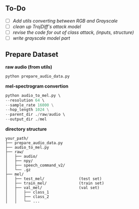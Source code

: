 
## To-Do 
- [ ] *Add utils converting between RGB and Grayscale*
- [ ] *clean up TrojDiff's attack model*
- [ ] *revise the code for out of class attack, (inputs, structure)*
- [ ] *write grayscale model part*

## Prepare Dataset
**raw audio (from utils)**
```python 
python prepare_audio_data.py
```
**mel-spectrogram convertion**
```python 
python audio_to_mel.py \ 
--resolution 64 \ 
--sample_rate 16000 \
--hop_length 1024 \
--parent_dir ./raw/audio \ 
--output_dir ./mel
```

**directory structure**
```
your_path/
├── prepare_audio_data.py
├── audio_to_mel.py
├── raw/
│   ├── audio/
│   ├── npy/
│   ├── speech_command_v2/
│   └── .gz
├── mel/
│   ├── test_mel/               (test set)
│   ├── train_mel/              (train set)
│   ├── val_mel/                (val set)
│   │   ├── class_1
│   │   ├── class_2
│   │   └── ...
```
